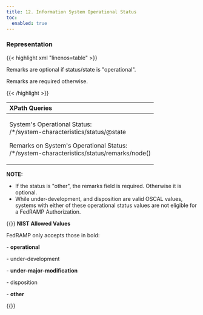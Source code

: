 ```yaml
---
title: 12. Information System Operational Status
toc:
  enabled: true
---
```


### **Representation**

{{< highlight xml "linenos=table" >}}
   <system-characteristics>
      <!-- cut -->
      <!-- security-impact-level -->
      <status state="operational">
         <remarks>
            <p>Remarks are optional if status/state is "operational".</p>
            <p>Remarks are required otherwise.</p>
         </remarks>
      </status>
      <!-- leveraged-authorization -->
      <!-- cut -->
   </system-characteristics>
{{< /highlight >}}



|**XPath Queries**|
| :- |
|<p>System's Operational Status:<br>/\*/system-characteristics/status/@state</p><p>Remarks on System's Operational Status:<br>/\*/system-characteristics/status/remarks/node()</p><p></p>|

**NOTE:** 

- If the status is "other", the remarks field is required. Otherwise it is optional.
- While under-development, and disposition are valid OSCAL values, systems with either of these operational status values are not eligible for a FedRAMP Authorization.

{{<callout>}}
**NIST Allowed Values**</p><p>
FedRAMP only accepts those in bold:</p> <p>- **operational**</p><p>- under-development</p><p>- **under-major-modification**</p><p>- disposition</p><p>- **other**</p><p>
{{</callout>}}